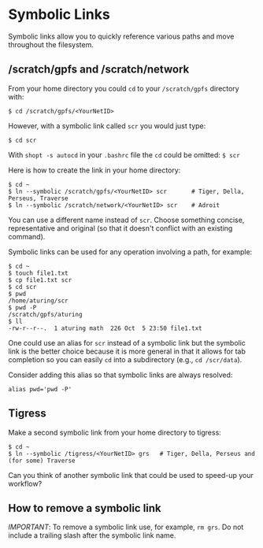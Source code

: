 # Symbolic Links

Symbolic links allow you to quickly reference various paths and move throughout the filesystem.

## /scratch/gpfs and /scratch/network

From your home directory you could `cd` to your `/scratch/gpfs` directory with:

```
$ cd /scratch/gpfs/<YourNetID>
```

However, with a symbolic link called `scr` you would just type:

```
$ cd scr
```

With `shopt -s autocd` in your `.bashrc` file the `cd` could be omitted: `$ scr` 

Here is how to create the link in your home directory:

```
$ cd ~
$ ln --symbolic /scratch/gpfs/<YourNetID> scr       # Tiger, Della, Perseus, Traverse
$ ln --symbolic /scratch/network/<YourNetID> scr    # Adroit
```

You can use a different name instead of `scr`. Choose something concise, representative and original (so that it doesn't conflict with an existing command).

Symbolic links can be used for any operation involving a path, for example:

```
$ cd ~
$ touch file1.txt
$ cp file1.txt scr
$ cd scr
$ pwd
/home/aturing/scr
$ pwd -P
/scratch/gpfs/aturing
$ ll
-rw-r--r--.  1 aturing math  226 Oct  5 23:50 file1.txt
```

One could use an alias for `scr` instead of a symbolic link but the symbolic link is the better choice because it is more general in that it allows for tab completion so you can easily `cd` into a subdirectory (e.g., `cd /scr/data`).

Consider adding this alias so that symbolic links are always resolved:

```
alias pwd='pwd -P'
```

## Tigress

Make a second symbolic link from your home directory to tigress:

```
$ cd ~
$ ln --symbolic /tigress/<YourNetID> grs   # Tiger, Della, Perseus and (for some) Traverse
```

Can you think of another symbolic link that could be used to speed-up your workflow?

## How to remove a symbolic link

*IMPORTANT*: To remove a symbolic link use, for example, `rm grs`. Do not include a trailing slash after the symbolic link name.
